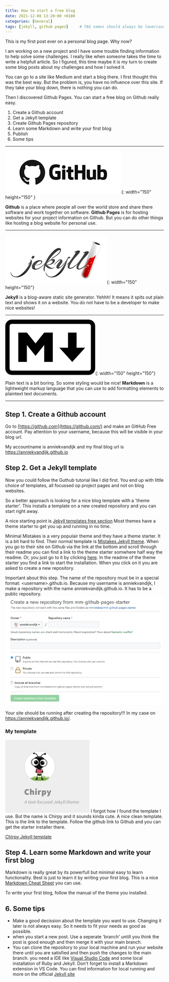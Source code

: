 ```yaml
---
title: How to start a free blog
date: 2021-12-08 13:20:00 +0100
categories: [General]
tags: [jekyll, github pages]     # TAG names should always be lowercase
---
```


This is my first post ever on a personal blog page. Why now? 

I am working on a new project and I have some trouble finding information to help solve some challenges. I really like when someone takes the time to write a helpfull article. So I figured, this time maybe it is my turn to create some blog posts about my challenges and how I solved it. 

You can go to a site like Medium and start a blog there. I first thought this was the best way. But the problem is, you have no influence over this site. If they take your blog down, there is nothing you can do. 

Then I discovered Github Pages. You can start a free blog on Github really easy. 
1. Create a Github account
2. Get a Jekyll template
3. Create Github Pages repository
4. Learn some Markdown and write your first blog
5. Publish
6. Some tips

---

![markdown](/assets/img/blog-images/2021-12-08-First-post/Github.png){: width="150" height="150" }

**Github** is a place where people all over the world store and share there software and work together on software. **Github Pages** is for hosting websites for your project information on Github. But you can do other things like hosting a blog website for personal use.

---

![markdown](/assets/img/blog-images/2021-12-08-First-post/Jekyll.png){: width="150" height="150"} 

**Jekyll** is a blog-aware static site generator. Yehhh! It means it spits out plain text and shows it on a website. You do not have to be a developer to make nice websites!

---

![markdown](/assets/img/blog-images/2021-12-08-First-post/markdown.png){: width="150" height="150"} 

Plain text is a bit boring. So some styling would be nice! **Markdown** is a lightweight markup language that you can use to add formatting elements to plaintext text documents.

---

## Step 1. Create a Github account 

Go to [https://github.com](https://github.com/) and make an GitHub Free account. Pay attention to your username, because this will be visible in your blog url. 

My accountname is anniekvandijk and my final blog url is https://anniekvandijk.github.io

## Step 2. Get a Jekyll template

Now you could follow the Guthub tutorial like I did first. You end up with little choice of templates, all focussed op project pages and not on blog websites.

So a better approach is looking for a nice blog template with a 'theme starter'. This installs a template on a new created repository and you can start right away. 

A nice starting point is [Jekyll templates free section](https://jekyllthemes.io/free) Most themes have a theme starter to get you up and running in no time. 

Minimal Mistakes is a very populair theme and they have a theme starter. It is a bit hard to find. Their normal template is [Mistakes Jekyll theme](https://jekyllthemes.io/theme/minimal-mistakes). When you go to their site on Github via the link at the bottom and scroll through their readme you can find a link to the theme starter somwhere half way the readme. Or, you just go to it by clicking [here](https://github.com/mmistakes/mm-github-pages-starter). In the readme of the theme starter you find a link to start the installation. When you click on it you are asked to create a new repository.

Important about this step. The name of the repository must be in a special format: \<username>.github.io. Because my username is anniekvandijk, I make a repository with the name anniekvandijk.github.io. It has to be a public repository.
![repo](/assets/img/blog-images/2021-12-08-First-post/Screenshot4.jpg)

Your site should be running after creating the repository!!!
In my case on https://anniekvandijk.github.io/.

### My template
![Chirpy](/assets/img/blog-images/2021-12-08-First-post/Screenshot1.jpg) 
I forgot how I found the template I use. But the name is Chirpy and it sounds kinda cute. A nice clean template. This is the link to the template. Follow the github link to Github and you can get the starter installer there.

[Chirpy Jekyll template](https://chirpy.cotes.info/)

## Step 4. Learn some Markdown and write your first blog

Markdown is really great by its powerfull but minimal easy to learn functionality. Best is just to learn it by writing your first blog. This is a nice [Markdown Cheat Sheet](https://www.markdownguide.org/cheat-sheet/) you can use. 

To write your first blog, follow the manual of the theme you installed. 

## 6. Some tips

- Make a good decission about the template you want to use. Changing it later is not always easy. So it needs to fit your needs as good as possible. 
- when you start a new post. Use a seperate 'branch' untill you think the post is good enough and then merge it with your main branch. 
- You can clone the repository to your local machine and run your website there until you are satisfied and then push the changes to the main branch. you need a IDE like [Visual Studio Code](https://code.visualstudio.com/) and some local installation of Ruby and Jekyll. Don't forget to install a Markdown extension in VS Code. You can find information for local running and more on the official [Jekyll site](https://jekyllrb.com/docs/)


